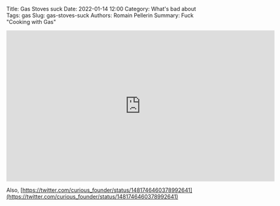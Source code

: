 Title: Gas Stoves suck
Date: 2022-01-14 12:00
Category: What's bad about
Tags: gas
Slug: gas-stoves-suck
Authors: Romain Pellerin
Summary: Fuck "Cooking with Gas"

<iframe width="700" height="394" src="https://www.youtube-nocookie.com/embed/hX2aZUav-54" title="YouTube video player" frameborder="0" allow="accelerometer; autoplay; clipboard-write; encrypted-media; gyroscope; picture-in-picture" allowfullscreen></iframe>

Also, [https://twitter.com/curious_founder/status/1481746460378992641](https://twitter.com/curious_founder/status/1481746460378992641)
